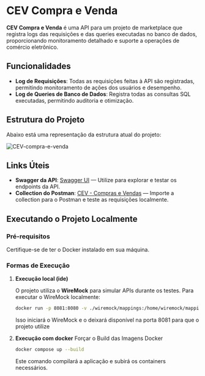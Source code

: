 # CEV Compra e Venda

**CEV Compra e Venda** é uma API para um projeto de marketplace que registra logs das requisições e das queries executadas no banco de dados, proporcionando monitoramento detalhado e suporte a operações de comércio eletrônico.

## Funcionalidades

- **Log de Requisições**: Todas as requisições feitas à API são registradas, permitindo monitoramento de ações dos usuários e desempenho.
- **Log de Queries de Banco de Dados**: Registra todas as consultas SQL executadas, permitindo auditoria e otimização.

## Estrutura do Projeto

Abaixo está uma representação da estrutura atual do projeto:

![CEV-compra-e-venda](https://github.com/user-attachments/assets/a4cbbf18-05b3-42b8-9981-e9596500c028)

## Links Úteis

- **Swagger da API**: [Swagger UI](http://ec2-44-215-112-249.compute-1.amazonaws.com:8080/swagger) — Utilize para explorar e testar os endpoints da API.
- **Collection do Postman**: [CEV - Compras e Vendas](https://github.com/LucasACampos/CEV_compra-e-venda/blob/main/CEV%20-%20Compras%20e%20vendas.postman_collection.json) — Importe a collection para o Postman e teste as requisições localmente.

## Executando o Projeto Localmente

### Pré-requisitos

Certifique-se de ter o Docker instalado em sua máquina.

### Formas de Execução

1. **Execução local (ide)**

   O projeto utiliza o **WireMock** para simular APIs durante os testes. Para executar o WireMock localmente:

   ```bash
   docker run -p 8081:8080 -v ./wiremock/mappings:/home/wiremock/mappings rodolpheche/wiremock
   ```
   Isso iniciará o WireMock e o deixará disponível na porta 8081 para que o projeto utilize

2. **Execução com docker**
   Forçar o Build das Imagens Docker
   
   ```bash
   docker compose up --build
   ```
   Este comando compilará a aplicação e subirá os containers necessários.
